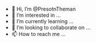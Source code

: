 - 👋 Hi, I’m @PresotnTheman
- 👀 I’m interested in ...
- 🌱 I’m currently learning ...
- 💞️ I’m looking to collaborate on ...
- 📫 How to reach me ...

<!---
PresotnTheman/PresotnTheman is a ✨ special ✨ repository because its `README.md` (this file) appears on your GitHub profile.
You can click the Preview link to take a look at your changes.
--->
